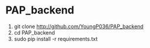 # PAP_backend
1. git clone http://github.com/YoungP036/PAP_backend
2. cd PAP_backend
3. sudo pip install -r requirements.txt
